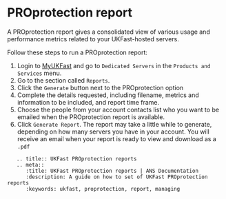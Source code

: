 # PROprotection report

A PROprotection report gives a consolidated view of various usage and performance metrics related to your UKFast-hosted servers.

Follow these steps to run a PROprotection report:

1. Login to [MyUKFast](https://portal.ans.co.uk) and go to `Dedicated Servers` in the `Products and Services` menu.
2. Go to the section called `Reports`.
3. Click the `Generate` button next to the PROprotection option
4. Complete the details requested, including filename, metrics and information to be included, and report time frame.
5. Choose the people from your account contacts list who you want to be emailed when the PROprotection report is available.
6. Click `Generate Report`.  The report may take a little while to generate, depending on how many servers you have in your account.  You will receive an email when your report is ready to view and download as a `.pdf`

```eval_rst
   .. title:: UKFast PROprotection reports
   .. meta::
      :title: UKFast PROprotection reports | ANS Documentation
      :description: A guide on how to set of UKFast PROprotection reports
      :keywords: ukfast, proprotection, report, managing
```
